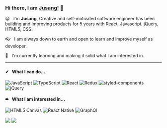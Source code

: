 ### Hi there, I am <a href="https://jusang.online/" target="_blank">Jusang!</a> 👋

😀&nbsp;&nbsp; I'm __Jusang__, Creative and self-motivated software engineer has been building 
and improving products for 5 years with React, Javascript,  jQuery, HTML5, CSS. 

👓&nbsp;&nbsp; I am always down to earth and open to learn and improve myself as developer.

👀&nbsp;&nbsp; I'm currently learning and making it solid what I am interested in.

---

#### ✔&nbsp;&nbsp; What I can do...

![JavaScript](https://img.shields.io/badge/-JavaScript-f6de3b?style=flat-square)
![TypeScript](https://img.shields.io/badge/-TypeScript-3476be?style=flat-square)
![React](https://img.shields.io/badge/-React-67dbf9?style=flat-square)
![Redux](https://img.shields.io/badge/-Redux-724bb3?style=flat-square)
![styled-components](https://img.shields.io/badge/-styled--components-d97293?style=flat-square)
![jQuery](https://img.shields.io/badge/-styled--components-136bab?style=flat-square)


#### ✏&nbsp;&nbsp; What I am interested in...

![HTML5 Canvas](https://img.shields.io/badge/-Canvas-db4c2e?style=flat-square)
![React Native](https://img.shields.io/badge/-ReactNative-67dbf9?style=flat-square)
![GraphQl](https://img.shields.io/badge/-GraphQl-542c85?style=flat-square)

<img align="center" src="https://github-readme-stats.vercel.app/api?username=nosugarsociety&show_icons=true&count_private=true" />
<img align="center" src="https://github-readme-stats.vercel.app/api/top-langs/?username=nosugarsociety&layout=compact" />
